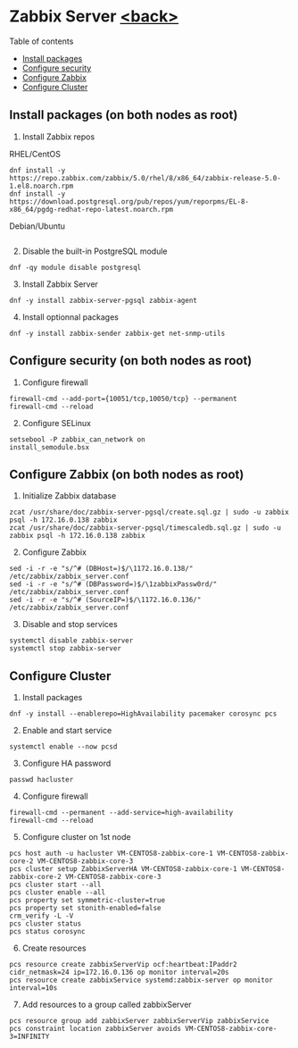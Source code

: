 # Zabbix Server [\<back>](README.md)
Table of contents
- [Install packages](#install-packages-on-both-nodes-as-root)
- [Configure security](#configure-security-on-both-nodes-as-root)
- [Configure Zabbix](#configure-zabbix-on-both-nodes-as-root)
- [Configure Cluster](#configure-cluster)
## Install packages (on both nodes as root)
1) Install Zabbix repos

RHEL/CentOS
```commandline
dnf install -y https://repo.zabbix.com/zabbix/5.0/rhel/8/x86_64/zabbix-release-5.0-1.el8.noarch.rpm
dnf install -y https://download.postgresql.org/pub/repos/yum/reporpms/EL-8-x86_64/pgdg-redhat-repo-latest.noarch.rpm
```
Debian/Ubuntu
```commandline

```
2) Disable the built-in PostgreSQL module
```commandline
dnf -qy module disable postgresql
```
3) Install Zabbix Server
```commandline
dnf -y install zabbix-server-pgsql zabbix-agent 
```
4) Install optionnal packages
```commandline
dnf -y install zabbix-sender zabbix-get net-snmp-utils 
```
## Configure security (on both nodes as root) 
1) Configure firewall
```commandline
firewall-cmd --add-port={10051/tcp,10050/tcp} --permanent 
firewall-cmd --reload
```
2) Configure SELinux
```commandline
setsebool -P zabbix_can_network on
install_semodule.bsx
```
## Configure Zabbix (on both nodes as root)
1) Initialize Zabbix database
```commandline
zcat /usr/share/doc/zabbix-server-pgsql/create.sql.gz | sudo -u zabbix psql -h 172.16.0.138 zabbix
zcat /usr/share/doc/zabbix-server-pgsql/timescaledb.sql.gz | sudo -u zabbix psql -h 172.16.0.138 zabbix
```
2) Configure Zabbix
```commandline
sed -i -r -e "s/^# (DBHost=)$/\1172.16.0.138/" /etc/zabbix/zabbix_server.conf
sed -i -r -e "s/^# (DBPassword=)$/\1zabbixPassw0rd/" /etc/zabbix/zabbix_server.conf
sed -i -r -e "s/^# (SourceIP=)$/\1172.16.0.136/" /etc/zabbix/zabbix_server.conf
```
3) Disable and stop services
```commandline
systemctl disable zabbix-server
systemctl stop zabbix-server
```
## Configure Cluster
1) Install packages
```commandline
dnf -y install --enablerepo=HighAvailability pacemaker corosync pcs
```
2) Enable and start service
```commandline
systemctl enable --now pcsd
```
3) Configure HA password
```commandline
passwd hacluster
```
4) Configure firewall
```commandline
firewall-cmd --permanent --add-service=high-availability
firewall-cmd --reload
```
5) Configure cluster on 1st node
```commandline
pcs host auth -u hacluster VM-CENTOS8-zabbix-core-1 VM-CENTOS8-zabbix-core-2 VM-CENTOS8-zabbix-core-3
pcs cluster setup ZabbixServerHA VM-CENTOS8-zabbix-core-1 VM-CENTOS8-zabbix-core-2 VM-CENTOS8-zabbix-core-3
pcs cluster start --all 
pcs cluster enable --all 
pcs property set symmetric-cluster=true
pcs property set stonith-enabled=false
crm_verify -L -V
pcs cluster status 
pcs status corosync 
```
6) Create resources
```commandline
pcs resource create zabbixServerVip ocf:heartbeat:IPaddr2 cidr_netmask=24 ip=172.16.0.136 op monitor interval=20s
pcs resource create zabbixService systemd:zabbix-server op monitor interval=10s
```
7) Add resources to a group called zabbixServer 
```commandline
pcs resource group add zabbixServer zabbixServerVip zabbixService
pcs constraint location zabbixServer avoids VM-CENTOS8-zabbix-core-3=INFINITY
```
